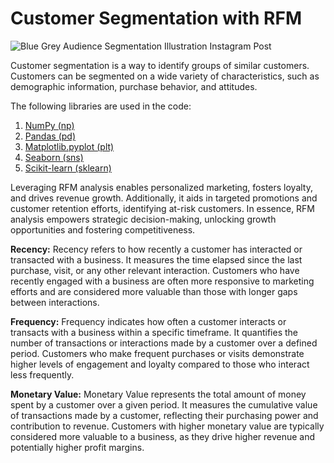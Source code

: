 # Customer Segmentation with RFM

![Blue Grey Audience Segmentation Illustration Instagram Post](https://github.com/hhuseyincosgun/Customer-Segmentation-with-RFM/assets/21257660/fe2a607a-948e-4d94-9394-300fc5d12253)

Customer segmentation is a way to identify groups of similar customers. Customers can be segmented on a wide variety of characteristics, such as demographic information, purchase behavior, and attitudes. 

The following libraries are used in the code:

1. [NumPy (np)](https://numpy.org/doc/)
2. [Pandas (pd)](https://pandas.pydata.org/docs/)
3. [Matplotlib.pyplot (plt)](https://matplotlib.org/stable/api/_as_gen/matplotlib.pyplot.html)
4. [Seaborn (sns)](https://seaborn.pydata.org/)
5. [Scikit-learn (sklearn)](https://scikit-learn.org/stable/)

Leveraging RFM analysis enables personalized marketing, fosters loyalty, and drives revenue growth. Additionally, it aids in targeted promotions and customer retention efforts, identifying at-risk customers. In essence, RFM analysis empowers strategic decision-making, unlocking growth opportunities and fostering competitiveness.

**Recency:** Recency refers to how recently a customer has interacted or transacted with a business. It measures the time elapsed since the last purchase, visit, or any other relevant interaction. Customers who have recently engaged with a business are often more responsive to marketing efforts and are considered more valuable than those with longer gaps between interactions.

**Frequency:** Frequency indicates how often a customer interacts or transacts with a business within a specific timeframe. It quantifies the number of transactions or interactions made by a customer over a defined period. Customers who make frequent purchases or visits demonstrate higher levels of engagement and loyalty compared to those who interact less frequently.

**Monetary Value:** Monetary Value represents the total amount of money spent by a customer over a given period. It measures the cumulative value of transactions made by a customer, reflecting their purchasing power and contribution to revenue. Customers with higher monetary value are typically considered more valuable to a business, as they drive higher revenue and potentially higher profit margins.
